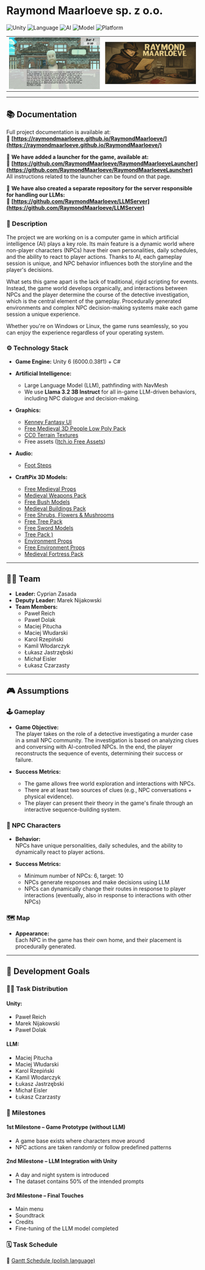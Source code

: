 # Raymond Maarloeve sp. z o.o.

![Unity](https://img.shields.io/badge/Engine-Unity%206-3c3c3c?logo=unity)
![Language](https://img.shields.io/badge/Language-C%23%20%7C%20Python-blue?logo=csharp&logoColor=white)
![AI](https://img.shields.io/badge/AI-LLM--powered-brightgreen)
![Model](https://img.shields.io/badge/LLM-Llama%203.2%203B%20Instruct-blueviolet)
![Platform](https://img.shields.io/badge/Platform-Windows%20%7C%20Linux-lightgrey?logo=windows&logoColor=white&labelColor=gray&style=flat)




<table>
<tr>
<td>
<img src="Documents/Screenshots/Conversation.jpg" alt="Screenshot" width="600"/>
</td>
<td>
<img src="Documents/Screenshots/LoadingScreen.jpg" alt="Screenshot" width="600"/>
</td>
</tr>
</table>

---

## 📚 Documentation
Full project documentation is available at:  
🔗 **[https://raymondmaarloeve.github.io/RaymondMaarloeve/](https://raymondmaarloeve.github.io/RaymondMaarloeve/)**  

🔻 **We have added a launcher for the game, available at:**  
🔗 **[https://github.com/RaymondMaarloeve/RaymondMaarloeveLauncher](https://github.com/RaymondMaarloeve/RaymondMaarloeveLauncher)**  
All instructions related to the launcher can be found on that page.  

🧠 **We have also created a separate repository for the server responsible for handling our LLMs:**  
🔗 **[https://github.com/RaymondMaarloeve/LLMServer](https://github.com/RaymondMaarloeve/LLMServer)**


### 📄 Description
The project we are working on is a computer game in which artificial intelligence (AI) plays a key role. Its main feature is a dynamic world where non-player characters (NPCs) have their own personalities, daily schedules, and the ability to react to player actions. Thanks to AI, each gameplay session is unique, and NPC behavior influences both the storyline and the player's decisions.

What sets this game apart is the lack of traditional, rigid scripting for events. Instead, the game world develops organically, and interactions between NPCs and the player determine the course of the detective investigation, which is the central element of the gameplay. Procedurally generated environments and complex NPC decision-making systems make each game session a unique experience.

Whether you're on Windows or Linux, the game runs seamlessly, so you can enjoy the experience regardless of your operating system.

### ⚙️ Technology Stack
- **Game Engine:** Unity 6 (6000.0.38f1) + C#
- **Artificial Intelligence:**  
  - Large Language Model (LLM), pathfinding with NavMesh  
  - We use **Llama 3.2 3B Instruct** for all in-game LLM-driven behaviors, including NPC dialogue and decision-making.
- **Graphics:**  
  - [Kenney Fantasy UI](https://kenney.nl/assets/fantasy-ui-borders) 
  - [Free Medieval 3D People Low Poly Pack](https://free-game-assets.itch.io/free-medieval-3d-people-low-poly-pack) 
  - [CC0 Terrain Textures](https://opengameart.org/content/cc0-terrain-textures)  
  - Free assets ([Itch.io Free Assets](https://itch.io/game-assets/free/tag-isometric))  

- **Audio:**  
  - [Foot Steps](https://assetstore.unity.com/packages/audio/sound-fx/foley/footsteps-essentials-189879) 

- **CraftPix 3D Models:**  
  - [Free Medieval Props](https://craftpix.net/freebies/free-medieval-props-3d-low-poly-pack/) 
  - [Medieval Weapons Pack](https://craftpix.net/product/medieval-weapons-3d-low-poly-models/) 
  - [Free Bush Models](https://craftpix.net/freebies/free-bush-3d-low-poly-models/) 
  - [Medieval Buildings Pack](https://craftpix.net/product/medieval-building-3d-low-poly-models/) 
  - [Free Shrubs, Flowers & Mushrooms](https://craftpix.net/freebies/free-shrubs-flowers-and-mushrooms-3d-low-poly-models/) 
  - [Free Tree Pack](https://craftpix.net/freebies/free-tree-3d-low-poly-pack/)  
  - [Free Sword Models](https://craftpix.net/freebies/free-sword-3d-low-poly-models/) 
  - [Tree Pack )](https://craftpix.net/product/tree-3d-low-poly-models/) 
  - [Environment Props](https://craftpix.net/product/environment-props-3d-low-poly-pack/) 
  - [Free Environment Props](https://craftpix.net/freebies/free-environment-props-3d-low-poly-models/) 
  - [Medieval Fortress Pack](https://craftpix.net/product/medieval-fortress-pack-3d-low-poly-models/) 

---

## 🧑‍💻 Team

- **Leader:** Cyprian Zasada  
- **Deputy Leader:** Marek Nijakowski  
- **Team Members:**  
  - Paweł Reich  
  - Paweł Dolak  
  - Maciej Pitucha  
  - Maciej Włudarski  
  - Karol Rzepiński  
  - Kamil Włodarczyk  
  - Łukasz Jastrzębski  
  - Michał Eisler  
  - Łukasz Czarzasty  

---

## 🎮 Assumptions

### 🕹️ Gameplay

- **Game Objective:**  
  The player takes on the role of a detective investigating a murder case in a small NPC community. The investigation is based on analyzing clues and conversing with AI-controlled NPCs. In the end, the player reconstructs the sequence of events, determining their success or failure.

- **Success Metrics:**  
  - The game allows free world exploration and interactions with NPCs.  
  - There are at least two sources of clues (e.g., NPC conversations + physical evidence).  
  - The player can present their theory in the game's finale through an interactive sequence-building system.

### 🧍 NPC Characters

- **Behavior:**  
  NPCs have unique personalities, daily schedules, and the ability to dynamically react to player actions.

- **Success Metrics:**  
  - Minimum number of NPCs: 6, target: 10  
  - NPCs generate responses and make decisions using LLM  
  - NPCs can dynamically change their routes in response to player interactions (eventually, also in response to interactions with other NPCs)

### 🗺️ Map

- **Appearance:**  
  Each NPC in the game has their own home, and their placement is procedurally generated.

---

## 🎯 Development Goals

### 👨‍🔧 Task Distribution

#### Unity:
- Paweł Reich  
- Marek Nijakowski  
- Paweł Dolak

#### LLM:
- Maciej Pitucha  
- Maciej Włudarski  
- Karol Rzepiński  
- Kamil Włodarczyk  
- Łukasz Jastrzębski  
- Michał Eisler  
- Łukasz Czarzasty

### 📍 Milestones

#### 1st Milestone – Game Prototype (without LLM)
- A game base exists where characters move around  
- NPC actions are taken randomly or follow predefined patterns

#### 2nd Milestone – LLM Integration with Unity
- A day and night system is introduced  
- The dataset contains 50% of the intended prompts

#### 3rd Milestone – Final Touches
- Main menu  
- Soundtrack  
- Credits  
- Fine-tuning of the LLM model completed

### 🗓️ Task Schedule
📌 [Gantt Schedule (polish language)](https://docs.google.com/spreadsheets/d/1uFGMCmiO6wAubyI_MKR1ynXz4QdD-30tejBS1lcy7w8/edit?usp=sharing)

